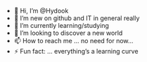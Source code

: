 - 👋 Hi, I’m @Hydook
- 👀 I’m new on github and IT in general really
- 🌱 I’m currently learning/studying 
- 💞️ I’m looking to discover a new world 
- 📫 How to reach me ... no need for now... 
- ⚡ Fun fact: ... everything’s a learning curve 

<!---
Hydook/Hydook is a ✨ special ✨ repository because its `README.md` (this file) appears on your GitHub profile.
You can click the Preview link to take a look at your changes.
--->
